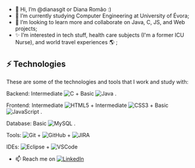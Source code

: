 - 👋 Hi, I’m @dianasgit or Diana Romão :) 
- 🌱 I’m currently studying Computer Engineering at University of Évora;
- 🚀 I’m looking to learn more and collaborate on Java, C, JS, and Web projects;
- ✨ I’m interested in tech stuff, health care subjects (I'm a former ICU Nurse), and world travel experiences 🌎 ;

## ⚡ Technologies
These are some of the technologies and tools that I work and study with:

Backend: Intermediate ![C](https://www.google.com/url?sa=i&url=https%3A%2F%2Ficon-icons.com%2Fpt%2Ficone%2Fc-original-logo%2F146611&psig=AOvVaw2upQUD2kgzOJtqnZfixrFE&ust=1740257531586000&source=images&cd=vfe&opi=89978449&ved=0CBQQjRxqFwoTCNDPndXS1YsDFQAAAAAdAAAAABAb)  +  Basic ![Java](https://img.shields.io/badge/-Java-007396?style=flat-square&logo=java) .

Frontend: Intermediate ![HTML5](https://img.shields.io/badge/-HTML5-E34F26?style=flat-square&logo=html5&logoColor=white)  +  Intermediate ![CSS3](https://img.shields.io/badge/-CSS3-1572B6?style=flat-square&logo=css3)  +  Basic ![JavaScript](https://img.shields.io/badge/-JavaScript-black?style=flat-square&logo=javascript) .

Database:  Basic ![MySQL](https://img.shields.io/badge/-MySQL-4479A1?style=flat-square&logo=mysql&logoColor=white) .

Tools:   ![Git](https://img.shields.io/badge/-Git-black?style=flat-square&logo=git)  +  ![GitHub](https://img.shields.io/badge/-GitHub-181717?style=flat-square&logo=github)  +  ![JIRA](https://img.shields.io/badge/-JIRA-0052CC?style=flat-square&logo=jira)   

IDEs:
![Eclipse](https://img.shields.io/badge/-Eclipse-2C2255?style=flat-square&logo=eclipse&logoColor=white)  +  ![VSCode](https://img.shields.io/badge/-VSCode-007ACC?style=flat-square&logo=visual-studio-code&logoColor=white)

- 📫 Reach me on 
[![LinkedIn](https://img.shields.io/badge/LinkedIn-000?style=for-the-badge&logo=linkedin&logoColor=0E76A8)](https://www.linkedin.com/in/diana-rom%C3%A3o-09a837277/)

